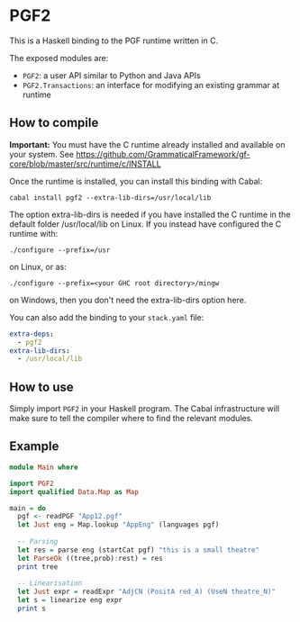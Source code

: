 # PGF2

This is a Haskell binding to the PGF runtime written in C.

The exposed modules are:

- `PGF2`: a user API similar to Python and Java APIs
- `PGF2.Transactions`: an interface for modifying an existing grammar at runtime

## How to compile

**Important:** You must have the C runtime already installed and available on your system.
See <https://github.com/GrammaticalFramework/gf-core/blob/master/src/runtime/c/INSTALL>

Once the runtime is installed, you can install this binding with Cabal:

```
cabal install pgf2 --extra-lib-dirs=/usr/local/lib
```

The option extra-lib-dirs is needed if you have installed the C runtime
in the default folder /usr/local/lib on Linux. If you instead have
configured the C runtime with:

```
./configure --prefix=/usr
```

on Linux, or as:

```
./configure --prefix=<your GHC root directory>/mingw
```

on Windows, then you don't need the extra-lib-dirs option here.

You can also add the binding to your `stack.yaml` file:

```yaml
extra-deps:
  - pgf2
extra-lib-dirs:
  - /usr/local/lib
```

## How to use

Simply import `PGF2` in your Haskell program.
The Cabal infrastructure will make sure to tell the compiler where to find the relevant modules.

## Example

```haskell
module Main where

import PGF2
import qualified Data.Map as Map

main = do
  pgf <- readPGF "App12.pgf"
  let Just eng = Map.lookup "AppEng" (languages pgf)
  
  -- Parsing
  let res = parse eng (startCat pgf) "this is a small theatre"
  let ParseOk ((tree,prob):rest) = res
  print tree
  
  -- Linearisation
  let Just expr = readExpr "AdjCN (PositA red_A) (UseN theatre_N)"
  let s = linearize eng expr
  print s
```
